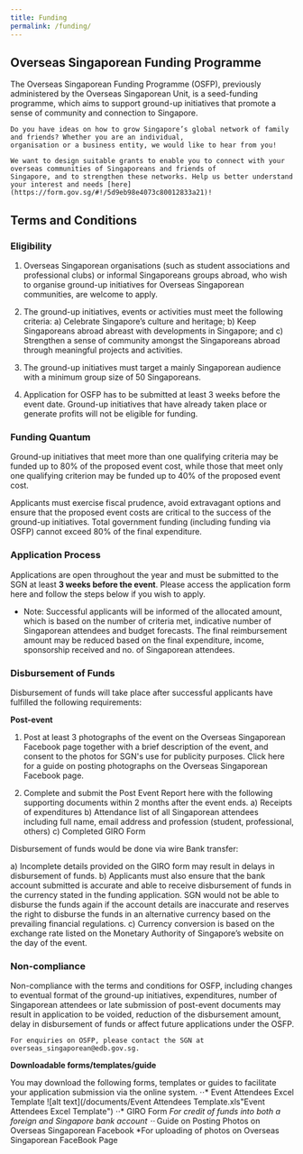```yaml
---
title: Funding
permalink: /funding/
---
```

## Overseas Singaporean Funding Programme

The Overseas Singaporean Funding Programme (OSFP), previously administered by the Overseas Singaporean Unit, is a seed-funding programme, which aims to support ground-up initiatives that promote a sense of community and connection to Singapore.

    Do you have ideas on how to grow Singapore’s global network of family and friends? Whether you are an individual,
    organisation or a business entity, we would like to hear from you! 
    
    We want to design suitable grants to enable you to connect with your overseas communities of Singaporeans and friends of
    Singapore, and to strengthen these networks. Help us better understand your interest and needs [here]       (https://form.gov.sg/#!/5d9eb98e4073c80012833a21)!

## Terms and Conditions
### Eligibility

1.  Overseas Singaporean organisations (such as student associations and professional clubs) or informal Singaporeans groups
    abroad, who wish to organise ground-up initiatives for Overseas Singaporean communities, are welcome to apply.

2.	The ground-up initiatives, events or activities must meet the following criteria:
a)	Celebrate Singapore’s culture and heritage;
b)	Keep Singaporeans abroad abreast with developments in Singapore; and
c)	Strengthen a sense of community amongst the Singaporeans abroad through meaningful projects and activities.

3.	The ground-up initiatives must target a mainly Singaporean audience with a minimum group size of 50 Singaporeans.

4.	Application for OSFP has to be submitted at least 3 weeks before the event date. Ground-up initiatives that have already
    taken place or generate profits will not be eligible for funding.
    
### Funding Quantum

Ground-up initiatives that meet more than one qualifying criteria may be funded up to 80% of the proposed event cost,
while those that meet only one qualifying criterion may be funded up to 40% of the proposed event cost. 

Applicants must exercise fiscal prudence, avoid extravagant options and ensure that the proposed event costs are critical
to the success of the ground-up initiatives. Total government funding (including funding via OSFP) cannot exceed 80% of
the final expenditure.
    
### Application Process
    
Applications are open throughout the year and must be submitted to the SGN at least **3 weeks before the event**. Please       access the application form here and follow the steps below if you wish to apply. 
    
*   Note: Successful applicants will be informed of the allocated amount, which is based on the number of criteria met,
    indicative number of Singaporean attendees and budget forecasts. The final reimbursement amount may be reduced based on
    the final expenditure, income, sponsorship received and no. of Singaporean attendees.
    
### Disbursement of Funds

Disbursement of funds will take place after successful applicants have fulfilled the following requirements:

**Post-event**

1.	Post at least 3 photographs of the event on the Overseas Singaporean Facebook page together with a brief description of
    the event, and consent to the photos for SGN's use for publicity purposes. Click here for a guide on posting photographs
    on the Overseas Singaporean Facebook page.
    
2.	Complete and submit the Post Event Report here with the following supporting documents within 2 months after the event
    ends.
a)	Receipts of expenditures
b)	Attendance list of all Singaporean attendees including full name, email address and profession (student, professional,
    others)
c)	Completed GIRO Form

Disbursement of funds would be done via wire Bank transfer:

a)	Incomplete details provided on the GIRO form may result in delays in disbursement of funds.
b)	Applicants must also ensure that the bank account submitted is accurate and able to receive disbursement of funds in the
    currency stated in the funding application. SGN would not be able to disburse the funds again if the account details are
    inaccurate and reserves the right to disburse the funds in an alternative currency based on the prevailing financial
    regulations.
c)	Currency conversion is based on the exchange rate listed on the Monetary Authority of Singapore’s website on the day of
    the event.
    
### Non-compliance

Non-compliance with the terms and conditions for OSFP, including changes to eventual format of the ground-up initiatives,
expenditures, number of Singaporean attendees or late submission of post-event documents may result in application to be
voided, reduction of the disbursement amount, delay in disbursement of funds or affect future applications under the OSFP.
    
    For enquiries on OSFP, please contact the SGN at overseas_singaporean@edb.gov.sg.

**Downloadable forms/templates/guide**

You may download the following forms, templates or guides to facilitate your application submission via the online system.
⋅⋅* Event Attendees Excel Template
    ![alt text](/documents/Event Attendees Template.xls"Event Attendees Excel Template")
⋅⋅* GIRO Form
    *For credit of funds into both a foreign and Singapore bank account
⋅⋅* Guide on Posting Photos on Overseas Singaporean Facebook
    *For uploading of photos on Overseas Singaporean FaceBook Page
